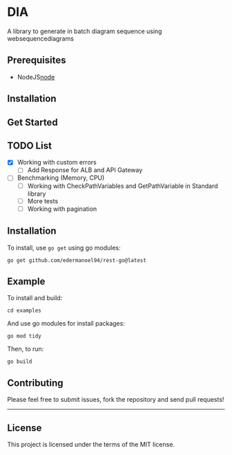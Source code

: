 # DIA

A library to generate in batch diagram sequence using websequencediagrams

## Prerequisites

* NodeJS[node](#https://nodejs.org)

## Installation

## Get Started

## TODO List


- [x] Working with custom errors
    - [ ] Add Response for ALB and API Gateway
- [ ] Benchmarking (Memory, CPU)
    - [ ] Working with CheckPathVariables and GetPathVariable in Standard library
    - [ ] More tests
    - [ ] Working with pagination

## Installation

To install, use `go get` using go modules:

```
go get github.com/edermanoel94/rest-go@latest
```

## Example

To install and build:

```
cd examples
```

And use go modules for install packages:

```
go mod tidy 
```

Then, to run:

```
go build
```

## Contributing

Please feel free to submit issues, fork the repository and send pull requests!

------

##  License

This project is licensed under the terms of the MIT license.
